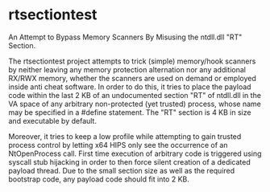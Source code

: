 # rtsectiontest
An Attempt to Bypass Memory Scanners By Misusing the ntdll.dll "RT" Section.

The rtsectiontest project attempts to trick (simple) memory/hook scanners by neither leaving any memory protection alternation nor any additional RX/RWX memory, whether the scanners are used on demand or employed inside anti cheat software.
In order to do this, it tries to place the payload code within the last 2 KB of an undocumented section "RT" of ntdll.dll in the VA space of any arbitrary non-protected (yet trusted) process, whose name may be specified in a #define statement.
The "RT" section is 4 KB in size and executable by default.

Moreover, it tries to keep a low profile while attempting to gain trusted process control by letting x64 HIPS only see the occurrence of an NtOpenProcess call.
First time execution of arbitrary code is triggered using syscall stub hijacking in order to then force silent creation of a dedicated payload thread.
Due to the small section size as well as the required bootstrap code, any payload code should fit into 2 KB.

